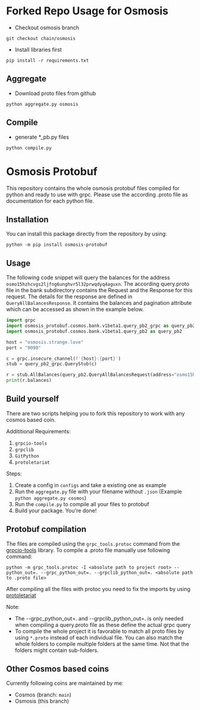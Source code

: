 # Forked Repo Usage for Osmosis
* Checkout osmosis branch
```shell
git checkout chain/osmosis
```
* Install libraries first
```shell
pip install -r requirements.txt
```
## Aggregate
* Download proto files from github
```shell
python aggregate.py osmosis
```
## Compile
* generate *_pb.py files
```shell
python compile.py
```

# Osmosis Protobuf
This repository contains the whole osmosis protobuf files compiled for python and ready to use with grpc. Please use the according .proto file as documentation for each python file.

## Installation

You can install this package directly from the repository by using:

```
python -m pip install osmosis-protobuf
```

## Usage

The following code snippet will query the balances for the address `osmo15hzhcvgs2ljfng6unghvr5l32prwqdyq4aguxn`. The according query.proto file in the bank subdirectory contains the Request and the Response for this request. The details for the response are defined in `QueryAllBalancesResponse`. It contains the balances and pagination attribute which can be accessed as shown in the example below.

```python
import grpc
import osmosis_protobuf.cosmos.bank.v1beta1.query_pb2_grpc as query_pb2_grpc
import osmosis_protobuf.cosmos.bank.v1beta1.query_pb2 as query_pb2

host = "osmosis.strange.love"
port = "9090"

c = grpc.insecure_channel(f'{host}:{port}')
stub = query_pb2_grpc.QueryStub(c)

r = stub.AllBalances(query_pb2.QueryAllBalancesRequest(address="osmo15hzhcvgs2ljfng6unghvr5l32prwqdyq4aguxn"))
print(r.balances)

```

## Build yourself

There are two scripts helping you to fork this repository to work with any cosmos based coin.

Addititional Requirements:

1. `grpcio-tools`
2. `grpclib`
3. `GitPython`
4. `protoletariat`

Steps:

1. Create a config in `configs` and take a existing one as example
2. Run the `aggregate.py` file with your filename without `.json` (Example `python aggregate.py cosmos`)
3. Run the `compile.py` to compile all your files to protobuf
4. Build your package. You're done!

## Protobuf compilation

The files are compiled using the `grpc_tools.protoc` command from the [grpcio-tools](https://pypi.org/project/grpcio-tools/) library.
To compile a .proto file manually use following command:

```
python -m grpc_tools.protoc -I <absolute path to project root> --python_out=. --grpc_python_out=. --grpclib_python_out=. <absolute path to .proto file>
```

After compiling all the files with protoc you need to fix the imports by using [protoletariat](https://github.com/cpcloud/protoletariat)

Note:

- The --grpc_python_out=. and --grpclib_python_out=. is only needed when compiling a query.proto file as these define the actual grpc query
- To compile the whole project it is favorable to match all proto files by using `*.proto` instead of each individual file. You can also match the whole folders to compile multiple folders at the same time. Not that the folders might contain sub-folders.

## Other Cosmos based coins

Currently following coins are maintained by me:
* Cosmos (branch: ``main``)
* Osmosis (this branch)
